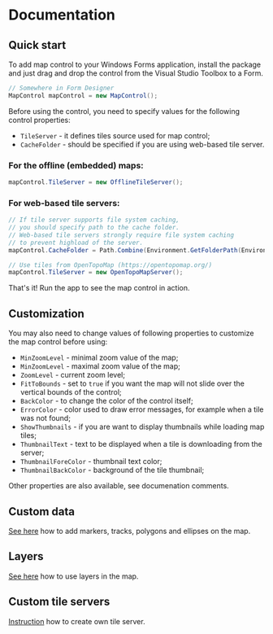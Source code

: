 # Documentation

## Quick start
To add map control to your Windows Forms application, install the package and just drag and drop the control from the Visual Studio Toolbox to a Form.

```csharp
// Somewhere in Form Designer
MapControl mapControl = new MapControl();
```

Before using the control, you need to specify values for the following control properties:

* `TileServer` - it defines tiles source used for map control;
* `CacheFolder` - should be specified if you are using web-based tile server. 


### For the offline (embedded) maps:
```csharp
mapControl.TileServer = new OfflineTileServer();
```

### For web-based tile servers:

```csharp
// If tile server supports file system caching, 
// you should specify path to the cache folder.
// Web-based tile servers strongly require file system caching
// to prevent highload of the server.
mapControl.CacheFolder = Path.Combine(Environment.GetFolderPath(Environment.SpecialFolder.ApplicationData), "MapControl");

// Use tiles from OpenTopoMap (https://opentopomap.org/)
mapControl.TileServer = new OpenTopoMapServer();
```

That's it! Run the app to see the map control in action.

## Customization

You may also need to change values of following properties to customize the map control before using:

* `MinZoomLevel` - minimal zoom value of the map;
* `MinZoomLevel` - maximal zoom value of the map;
* `ZoomLevel` - current zoom level;
* `FitToBounds` - set to `true` if you want the map will not slide over the vertical bounds of the control;
* `BackColor` - to change the color of the control itself;
* `ErrorColor` - color used to draw error messages, for example when a tile was not found;
* `ShowThumbnails` - if you are want to display thumbnails while loading map tiles;
* `ThumbnailText` - text to be displayed when a tile is downloading from the server;
* `ThumbnailForeColor` - thumbnail text color;
* `ThumbnailBackColor` - background of the tile thumbnail;

Other properties are also available, see documenation comments.

## Custom data
[See here](/Docs/CustomData.md) how to add markers, tracks, polygons and ellipses on the map.

## Layers
[See here](/Docs/Layer.md) how to use layers in the map.

## Custom tile servers
[Instruction](/Docs/TileServer.md) how to create own tile server.